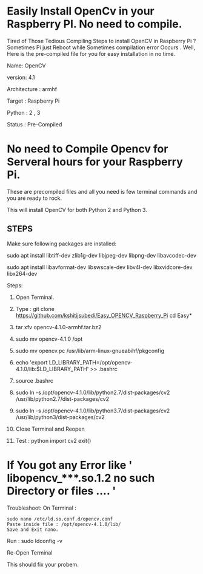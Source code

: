# Easily Install OpenCv in your Raspberry PI. No need to compile.

Tired of Those Tedious Compiling Steps to install OpenCV in Raspberry Pi ? Sometimes Pi just Reboot while Sometimes compilation error Occurs . Well, Here is the pre-compiled file for you for easy installation in no time.


Name: OpenCV

version: 4.1

Architecture : armhf

Target : Raspberry Pi

Python : 2 , 3

Status : Pre-Compiled


# No need to Compile Opencv for Serveral hours for your Raspberry Pi.

These are precompiled files and all you need is few terminal commands and you are ready to rock.

This will install OpenCV for both Python 2 and Python 3.

## STEPS
Make sure following packages are installed:

sudo apt install libtiff-dev zlib1g-dev libjpeg-dev libpng-dev libavcodec-dev 

sudo apt install libavformat-dev libswscale-dev libv4l-dev libxvidcore-dev libx264-dev

Steps:

  1. Open Terminal.
  2. Type :
      git clone https://github.com/kshitijsubedi/Easy_OPENCV_Raspberry_Pi
      cd Easy*
      
  3.    tar xfv opencv-4.1.0-armhf.tar.bz2
  4.    sudo mv opencv-4.1.0 /opt
  5.    sudo mv opencv.pc /usr/lib/arm-linux-gnueabihf/pkgconfig
  6.    echo 'export LD_LIBRARY_PATH=/opt/opencv-4.1.0/lib:$LD_LIBRARY_PATH' >> .bashrc
  7.    source .bashrc
  8.    sudo ln -s /opt/opencv-4.1.0/lib/python2.7/dist-packages/cv2 /usr/lib/python2.7/dist-packages/cv2
  9.    sudo ln -s /opt/opencv-4.1.0/lib/python3.7/dist-packages/cv2 /usr/lib/python3/dist-packages/cv2
  10. Close Terminal and Reopen
  11. Test :
      python
      import cv2
      exit()
    
# If You got any Error like ' libopencv_***.so.1.2 no such Directory or files .... '

Troubleshoot:
On Terminal :

    sudo nano /etc/ld.so.conf.d/opencv.conf
    Paste inside file : /opt/opencv-4.1.0/lib/
    Save and Exit nano.
    
 Run : sudo ldconfig -v

Re-Open Terminal

This should fix your probem.


